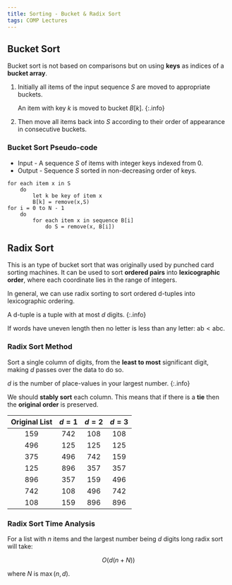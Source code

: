 ```yaml
---
title: Sorting - Bucket & Radix Sort
tags: COMP Lectures
---
```

## Bucket Sort
Bucket sort is not based on comparisons but on using **keys** as indices of a **bucket array**.

1. Initially all items of the input sequence $S$ are moved to appropriate buckets.
	
	An item with key $k$ is moved to bucket $B[k]$.
	{:.info}

1. Then move all items back into $S$ according to their order of appearance in consecutive buckets.

### Bucket Sort Pseudo-code

* Input - A sequence $S$ of items with integer keys indexed from 0.
* Output - Sequence $S$ sorted in non-decreasing order of keys.


```
for each item x in S
	do
		let k be key of item x
		B[k] = remove(x,S)
for i = 0 to N - 1
	do
		for each item x in sequence B[i]
			do S = remove(x, B[i])
```

## Radix Sort
This is an type of bucket sort that was originally used by punched card sorting machines. It can be used to sort **ordered pairs** into **lexicographic order**, where each coordinate lies in the range of integers.

In general, we can use radix sorting to sort ordered d-tuples into lexicographic ordering.

A d-tuple is a tuple with at most $d$ digits.
{:.info}

If words have uneven length then no letter is less than any letter: $\text{ab} < \text{abc}$.

### Radix Sort Method
Sort a single column of digits, from the **least to most** significant digit, making $d$ passes over the data to do so.

$d$ is the number of place-values in your largest number.
{:.info}

We should **stably sort** each column. This means that if there is a **tie** then the **original order** is preserved.

| Original List | $d=1$ | $d=2$ | $d=3$ |
| :-: | :-: | :-: | :-: |
| 159 | 742 | 108 | 108 |
| 496 | 125 | 125 | 125 |
| 375 | 496 | 742 | 159 | 
| 125 | 896 | 357 | 357 |
| 896 | 357 | 159 | 496 |
| 742 | 108 | 496 | 742 |
| 108 | 159 | 896 | 896 |

### Radix Sort Time Analysis
For a list with $n$ items and the largest number being $d$ digits long radix sort will take:

$$
O(d(n+N))
$$

where $N$ is $\max(n,d)$.